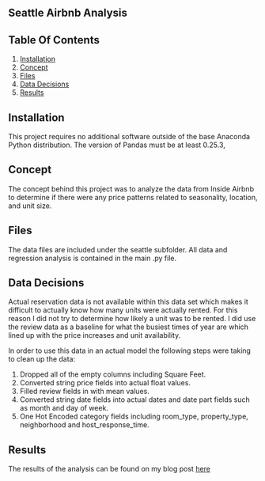 ## Seattle Airbnb Analysis

## Table Of Contents

1. [Installation](#installation)
2. [Concept](#concept)
3. [Files](#files)
4. [Data Decisions](#decisions)
5. [Results](#results)


## Installation <a name=installation></a>

This project requires no additional software outside of the base Anaconda Python distribution.  The version of Pandas must be at least 0.25.3,

## Concept <a name=concept></a>

The concept behind this project was to analyze the data from Inside Airbnb to determine if there were any price patterns related to seasonality, location, and unit size.

## Files <a name=files></a>

The data files are included under the seattle subfolder.  All data and regression analysis is contained in the main .py file.

## Data Decisions <a name=decisions></a>

Actual reservation data is not available within this data set which makes it difficult to actually know how many units were actually rented.  For this reason I did not try to determine how likely a unit was to be rented.  I did use the review data as a baseline for what the busiest times of year are which lined up with the price increases and unit availability.

In order to use this data in an actual model the following steps were taking to clean up the data:

1. Dropped all of the empty columns including Square Feet.
2. Converted string price fields into actual float values.
3. Filled review fields in with mean values.
4. Converted string date fields into actual dates and date part fields such as month and day of week.
5. One Hot Encoded category fields including room_type, property_type, neighborhood and host_response_time.

## Results <a name=results></a>

The results of the analysis can be found on my blog post [here](https://medium.com/@bentyesu05/how-should-you-price-your-airbnb-in-seattle-c22c08454fdd)
